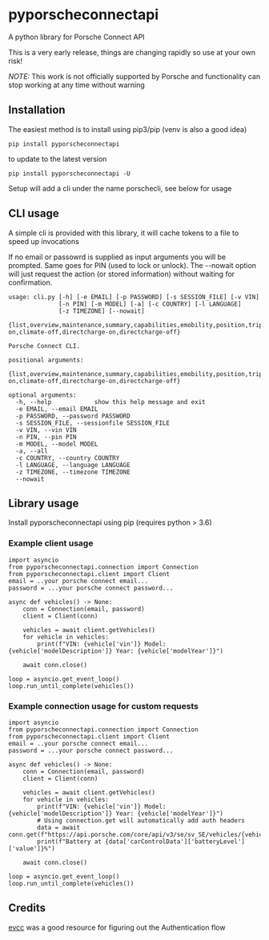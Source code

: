 # pyporscheconnectapi
A python library for Porsche Connect API

This is a very early release, things are changing rapidly so use at your own risk!

*NOTE:* This work is not officially supported by Porsche and functionality can stop working at any time without warning

## Installation

The easiest method is to install using pip3/pip (venv is also a good idea)
```
pip install pyporscheconnectapi
```

to update to the latest version

```
pip install pyporscheconnectapi -U
```

Setup will add a cli under the name porschecli, see below for usage


## CLI usage

A simple cli is provided with this library, it will cache tokens to a file to speed up invocations

If no email or passowrd is supplied as input arguments you will be prompted. Same goes for PIN (used to lock or unlock).
The --nowait option will just request the action (or stored information) without waiting for confirmation.
```
usage: cli.py [-h] [-e EMAIL] [-p PASSWORD] [-s SESSION_FILE] [-v VIN]
              [-n PIN] [-m MODEL] [-a] [-c COUNTRY] [-l LANGUAGE]
              [-z TIMEZONE] [--nowait]
              {list,overview,maintenance,summary,capabilities,emobility,position,triplongterm,tripshortterm,speedalerts,theftalerts,tokens,lock,unlock,climate-on,climate-off,directcharge-on,directcharge-off}

Porsche Connect CLI.

positional arguments:
  {list,overview,maintenance,summary,capabilities,emobility,position,triplongterm,tripshortterm,speedalerts,theftalerts,tokens,lock,unlock,climate-on,climate-off,directcharge-on,directcharge-off}

optional arguments:
  -h, --help            show this help message and exit
  -e EMAIL, --email EMAIL
  -p PASSWORD, --password PASSWORD
  -s SESSION_FILE, --sessionfile SESSION_FILE
  -v VIN, --vin VIN
  -n PIN, --pin PIN
  -m MODEL, --model MODEL
  -a, --all
  -c COUNTRY, --country COUNTRY
  -l LANGUAGE, --language LANGUAGE
  -z TIMEZONE, --timezone TIMEZONE
  --nowait
```

## Library usage

Install pyporscheconnectapi using pip (requires python > 3.6)


### Example client usage
```
import asyncio
from pyporscheconnectapi.connection import Connection
from pyporscheconnectapi.client import Client
email = ..your porsche connect email...
password = ...your porsche connect password...

async def vehicles() -> None:
    conn = Connection(email, password)
    client = Client(conn)

    vehicles = await client.getVehicles()
    for vehicle in vehicles:
        print(f"VIN: {vehicle['vin']} Model: {vehicle['modelDescription']} Year: {vehicle['modelYear']}")

    await conn.close()

loop = asyncio.get_event_loop()
loop.run_until_complete(vehicles())
```

### Example connection usage for custom requests 
```
import asyncio
from pyporscheconnectapi.connection import Connection
from pyporscheconnectapi.client import Client
email = ..your porsche connect email...
password = ...your porsche connect password...

async def vehicles() -> None:
    conn = Connection(email, password)
    client = Client(conn)

    vehicles = await client.getVehicles()
    for vehicle in vehicles:
        print(f"VIN: {vehicle['vin']} Model: {vehicle['modelDescription']} Year: {vehicle['modelYear']}")
        # Using connection.get will automatically add auth headers 
        data = await conn.get(f"https://api.porsche.com/core/api/v3/se/sv_SE/vehicles/{vehicle['vin']}")
        print(f"Battery at {data['carControlData']['batteryLevel']['value']}%")

    await conn.close()

loop = asyncio.get_event_loop()
loop.run_until_complete(vehicles())
```


## Credits
[evcc](https://github.com/andig/evcc) was a good resource for figuring out the Authentication flow



